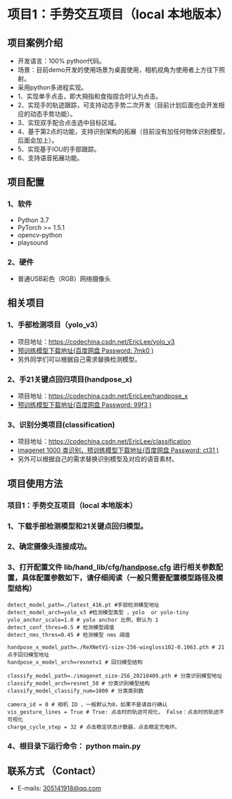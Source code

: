 # 项目1：手势交互项目（local 本地版本）

## 项目案例介绍

*  开发语言：100% python代码。
*  场景：目前demo开发的使用场景为桌面使用，相机视角为使用者上方往下照射。
*  采用python多进程实现。
* 1、实现单手点击，即大拇指和食指捏合时认为点击。
* 2、实现手的轨迹跟踪，可支持动态手势二次开发（目前计划后面也会开发相应的动态手势功能）。
* 3、实现双手配合点击选中目标区域。
* 4、基于第2点的功能，支持识别架构的拓展（目前没有加任何物体识别模型，后面会加上）。
* 5、实现基于IOU的手部跟踪。
* 6、支持语音拓展功能。

## 项目配置  
### 1、软件  
* Python 3.7  
* PyTorch >= 1.5.1  
* opencv-python
* playsound
### 2、硬件
* 普通USB彩色（RGB）网络摄像头

## 相关项目
### 1、手部检测项目（yolo_v3）
* 项目地址：https://codechina.csdn.net/EricLee/yolo_v3
* [预训练模型下载地址(百度网盘 Password: 7mk0 )](https://pan.baidu.com/s/1hqzvz0MeFX0EdpWXUV6aFg)
* 另外同学们可以根据自己需求替换检测模型。
### 2、手21关键点回归项目(handpose_x)
* 项目地址：https://codechina.csdn.net/EricLee/handpose_x
* [预训练模型下载地址(百度网盘 Password: 99f3 )](https://pan.baidu.com/s/1Ur6Ikp31XGEuA3hQjYzwIw)

### 3、识别分类项目(classification)
* 项目地址：https://codechina.csdn.net/EricLee/classification
* [imagenet 1000 类识别，预训练模型下载地址(百度网盘 Password: ct31 )](https://pan.baidu.com/s/1uZsAHF6wK-LOR8j6TFABmQ)
* 另外可以根据自己的需求替换识别模型及对应的语音素材。

## 项目使用方法  
### 项目1：手势交互项目（local 本地版本）
### 1、下载手部检测模型和21关键点回归模型。
### 2、确定摄像头连接成功。
### 3、打开配置文件 lib/hand_lib/cfg/[handpose.cfg](https://codechina.csdn.net/EricLee/dpcas/-/blob/master/lib/hand_lib/cfg/handpose.cfg) 进行相关参数配置，具体配置参数如下，请仔细阅读（一般只需要配置模型路径及模型结构）
```
detect_model_path=./latest_416.pt #手部检测模型地址
detect_model_arch=yolo_v3 #检测模型类型 ，yolo  or yolo-tiny
yolo_anchor_scale=1.0 # yolo anchor 比例，默认为 1
detect_conf_thres=0.5 # 检测模型阈值
detect_nms_thres=0.45 # 检测模型 nms 阈值

handpose_x_model_path=./ReXNetV1-size-256-wingloss102-0.1063.pth # 21点手回归模型地址
handpose_x_model_arch=rexnetv1 # 回归模型结构

classify_model_path=./imagenet_size-256_20210409.pth # 分类识别模型地址
classify_model_arch=resnet_50 # 分类识别模型结构
classify_model_classify_num=1000 # 分类类别数

camera_id = 0 # 相机 ID ，一般默认为0，如果不是请自行确认
vis_gesture_lines = True # True: 点击时的轨迹可视化， False：点击时的轨迹不可视化
charge_cycle_step = 32 # 点击稳定状态计数器，点击稳定充电环。
```
### 4、根目录下运行命令： python main.py

## 联系方式 （Contact）  
* E-mails: 305141918@qq.com   
